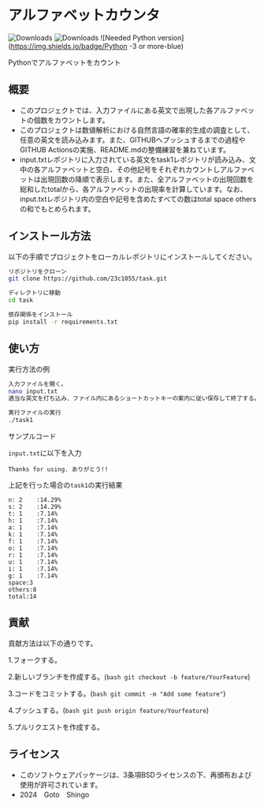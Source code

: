 # アルファベットカウンタ

![Downloads](https://img.shields.io/badge/Downloads-1-green)
![Downloads](https://img.shields.io/badge/Downloads-1.2k-green)
![Needed Python version](https://img.shields.io/badge/Python -3 or more-blue)


Pythonでアルファベットをカウント

## 概要

- このプロジェクトでは、入力ファイルにある英文で出現した各アルファベットの個数をカウントします。 
- このプロジェクトは数値解析における自然言語の確率的生成の調査として、任意の英文を読み込みます。また、GITHUBへプッシュするまでの過程やGITHUB Actionsの実施、README.mdの整備練習を兼ねています。
- input.txtレポジトリに入力されている英文をtask1レポジトリが読み込み、文中の各アルファベットと空白、その他記号をそれぞれカウントしアルファベットは出現回数の降順で表示します。また、全アルファベットの出現回数を総和したtotalから、各アルファベットの出現率を計算しています。なお、input.txtレポジトリ内の空白や記号を含めたすべての数はtotal space othersの和でもとめられます。

## インストール方法

  以下の手順でプロジェクトをローカルレポジトリにインストールしてください。

```bash
リポジトリをクローン
git clone https://github.com/23c1055/task.git

ディレクトリに移動
cd task

依存関係をインストール
pip install -r requirements.txt
```
## 使い方

実行方法の例

```bash
入力ファイルを開く。
nano input.txt
適当な英文を打ち込み、ファイル内にあるショートカットキーの案内に従い保存して終了する。

実行ファイルの実行
./task1
```

サンプルコード

```input.txt```に以下を入力

```Thanks for using. ありがとう!!```

上記を行った場合の```task1```の実行結果

```
n: 2    :14.29%
s: 2    :14.29%
t: 1    :7.14%
h: 1    :7.14%
a: 1    :7.14%
k: 1    :7.14%
f: 1    :7.14%
o: 1    :7.14%
r: 1    :7.14%
u: 1    :7.14%
i: 1    :7.14%
g: 1    :7.14%
space:3
others:8
total:14
```

## 貢献

貢献方法は以下の通りです。

1.フォークする。

2.新しいブランチを作成する。(```bash git checkout -b feature/YourFeature```)

3.コードをコミットする。(```bash git commit -m "Add some feature"```)

4.プッシュする。(```bash git push origin feature/Yourfeature```)

5.プルリクエストを作成する。

## ライセンス

- このソフトウェアパッケージは、3条項BSDライセンスの下、再頒布および使用が許可されています。
- 2024　Goto　Shingo
